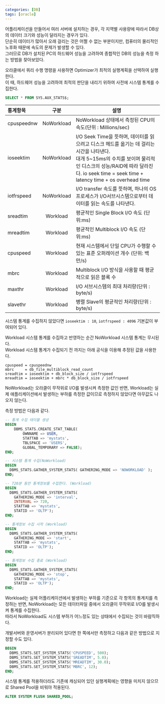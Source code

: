 ```yaml
---
categories: [DB]
tags: [oracle]
---
```


어플리케이션을 만들어서 여러 서버에 설치하는 경우, 각 지역별 사용량에 따라서 DB상의 데이터 크기와 성능이 달라지는 경우가 있다.   
단순히 데이터가 많아서 오래 걸리는 것은 어쩔 수 없는 부분이지만, 컴퓨터의 물리적인 노후화 때문에 속도의 문제가 발생할 수 있다.  
그러므로 DB가 설치된 PC의 하드웨어 성능을 고려하여 종합적인 DB의 성능을 측정 하는 방법을 찾아보았다.

오라클에서 쿼리 수행 명령을 사용하면 Optimizer가 최적의 실행계획을 선택하여 실행한다.  
이 때, 하드웨어 성능을 고려하여 최적의 판단을 내리기 위하여 사전에 시스템 통계를 수집한다.

```sql
SELECT * FROM SYS.AUX_STATS$;
```

| 통계항목       |     구분     | 설명                                                                                           |
| :--------------------------- |:----------:|----------------------------------------------------------------------------------------------|
| cpuspeednw | NoWorkload | NoWorkload 상태에서 측정된 CPU의 속도(단위 : Millions/sec)                                               |
| ioseektim  | NoWorkload | I/O Seek Time을 뜻하며, 데이터를 읽으려고 디스크 헤드를 옮기는 데 걸리는 시간을 나타낸다. <br>대개 5~15ms의 수치를 보이며 물리적인 디스크의 성능/RAID에 따라 달라진다. io seek time = seek time + latency time + os overhead time |
| iotfrspeed | NoWorkload | I/O transfer 속도를 뜻하며, 하나의 OS프로세스가 I/O서브시스템으로부터 데이터를 읽는 속도를 나타낸다.                             |
| sreadtim   |  Workload  | 평균적인 Single Block I/O 속도 (단위:ms)                                                             |
| mreadtim   |  Workload  | 평균적인 Multiblock I/O 속도 (단위:ms)                                                               |
| cpuspeed   |  Workload  | 현재 시스템에서 단일 CPU가 수행할 수 있는 표준 오퍼레이션 개수 (단위: 백만/s)                                             |
| mbrc       |  Workload  | Multiblock I/O 방식을 사용할 때 평균적으로 읽은 블록 수                                                       |
| maxthr     |  Workload  | I/O 서브시스템의 최대 처리량(단위 : byte/s)                                                               |
| slavethr   |  Workload  | 병렬 Slave의 평균적인 처리량(단위 : byte/s)                                                              |

시스템 통계를 수집하지 않았다면 `ioseektim : 10`, `iotfrspeed : 4096` 기본값이 부여되어 있다.

Workload 시스템 통계를 수집하고 반영하는 순간 NoWorkload 시스템 통계는 무시된다.  
Workload 시스템 통계가 수집되기 전 까지는 아래 공식을 이용해 추정된 값을 사용한다.

```
cpuspeed = cpuspeednw                                    
mbrc     = db_file_multiblock_read_count                   
sreadtim = ioseektim + db_block_size / iotfrspeed          
mreadtim = ioseektim + mbrc * db_block_size / iotfrspeed
``` 

NoWorkload는 오라클이 무작위로 I/O를 발생시켜 측정한 값인 반면, Workload는 실제 애플리케이션에서 발생하는 부하를 측정한 값이므로 측정하지 않았다면 아무값도 나오지 않는다.

측정 방법은 다음과 같다.

```sql
-- 통계 수집 테이블 생성
BEGIN
    DBMS_STATS.CREATE_STAT_TABLE(
        OWNNAME => USER,
        STATTAB => 'mystats',
        TBLSPACE => 'USERS',
        GLOBAL_TEMPORARY => FALSE);
END;

-- 시스템 통계 수집(NoWorkload)
BEGIN
  DBMS_STATS.GATHER_SYSTEM_STATS( GATHERING_MODE => 'NOWORKLOAD' );
END;

-- 720분 동안 통계정보를 수집한다. (Workload)
BEGIN
  DBMS_STATS.GATHER_SYSTEM_STATS(
    GATHERING_MODE => 'interval',
    INTERVAL => 720,
    STATTAB => 'mystats',
    STATID => 'OLTP');
END;

-- 통계정보 수집 시작 (Workload)
BEGIN
  DBMS_STATS.GATHER_SYSTEM_STATS(
    GATHERING_MODE => 'start',
    STATTAB => 'mystats',
    STATID => 'OLTP');
END;

-- 통계정보 수집 종료 (Workload)
BEGIN
  DBMS_STATS.GATHER_SYSTEM_STATS(
    GATHERING_MODE => 'stop',
    STATTAB => 'mystats',
    STATID => 'OLTP');
END;
```
Workload는 실제 어플리케이션에서 발생하는 부하를 기준으로 각 항목의 통계치를 측정하는 반면, NoWorkload는 모든 데이터파일 중에서 오라클이 무작위로 I/O를 발생시켜 통계를 수집한다.  
따라서 NoWorkload도 시스템 부하가 어느정도 있는 상태에서 수집되는 것이 바람직하다.

개발서버와 운영서버가 분리되어 있다면 한 쪽에서만 측정하고 다음과 같은 방법으로 지정할 수도 있다.

```sql
BEGIN
  DBMS_STATS.SET_SYSTEM_STATS('CPUSPEED', 500);
  DBMS_STATS.SET_SYSTEM_STATS('SREADTIM', 5.0);
  DBMS_STATS.SET_SYSTEM_STATS('MREADTIM', 30.0);
  DBMS_STATS.SET_SYSTEM_STATS('MBRC', 12);
END;
```

시스템 통계를 적용하더라도 기존에 캐싱되어 있던 실행계획에는 영향을 미치지 않으므로 Shared Pool을 비워야 적용된다.

```sql
ALTER SYSTEM FLUSH SHARED_POOL;
```
